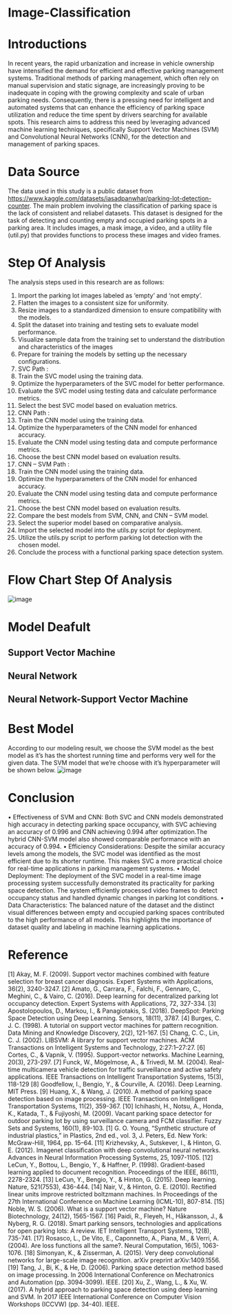 # Image-Classification
# Introductions
In recent years, the rapid urbanization and increase in vehicle ownership have intensified the demand for efficient and effective parking management systems. 
Traditional methods of parking management, which often rely on manual supervision and static signage, are increasingly proving to be inadequate in coping with the growing complexity and scale of urban parking needs.
Consequently, there is a pressing need for intelligent and automated systems that can enhance the efficiency of parking space utilization and reduce the time spent by drivers searching for available spots.
This research aims to address this need by leveraging advanced machine learning techniques, specifically Support Vector Machines (SVM) and Convolutional Neural Networks (CNN), for the detection and management of parking spaces.

# Data Source
The data used in this study  is a public dataset from https://www.kaggle.com/datasets/iasadpanwhar/parking-lot-detection-counter. 
The main problem involving the classification of parking space is the lack of consistent and reliabel datasets.
This dataset is designed for the task of detecting and counting empty and occupied parking spots in a parking area.
It includes images, a mask image, a video, and a utility file (util.py) that provides functions to process these images and video frames.

# Step Of Analysis
The analysis steps used in this research are as follows:
1.	Import the parking lot images labeled as ‘empty’ and ‘not empty’.
2.	Flatten the images to a consistent size for uniformity.
3.	Resize images to a standardized dimension to ensure compatibility with the models.
4.	Split the dataset into training and testing sets to evaluate model performance.
5.	Visualize sample data from the training set to understand the distribution and characteristics of the images
6.	Prepare for training the models by setting up the necessary configurations.
7.	SVC Path :
1.	Train the SVC model using the training data.
2.	Optimize the hyperparameters of the SVC model for better performance.
3.	Evaluate the SVC model using testing data and calculate performance metrics.
4.	Select the best SVC model based on evaluation metrics.
8.	CNN Path :
1.	Train the CNN model using the training data.
2.	Optimize the hyperparameters of the CNN model for enhanced accuracy.
3.	Evaluate the CNN model using testing data and compute performance metrics.
4.	Choose the best CNN model based on evaluation results.
9.	CNN – SVM Path :
1.	Train the CNN model using the training data.
2.	Optimize the hyperparameters of the CNN model for enhanced accuracy.
3.	Evaluate the CNN model using testing data and compute performance metrics.
4.	Choose the best CNN model based on evaluation results.
10.	Compare the best models from SVM, CNN, and CNN – SVM model.
11.	Select the superior model based on comparative analysis.
12.	Import the selected model into the utils.py script for deployment.
13.	Utilize the utils.py script to perform parking lot detection with the chosen model.
14.	Conclude the process with a functional parking space detection system.

# Flow Chart Step Of Analysis
![image](https://github.com/Nexus-Consultant/Image-Classification/assets/172244503/2992b524-2efa-443c-bdcd-9060b64871f3)

# Model Deafult
## Support Vector Machine
## Neural Network
## Neural Network-Support Vector Machine
# Best Model
According to our modeling result, we choose the SVM model as the best model as it’s has the shortest running time and performs very well for the given data.
The SVM model that we’re choose with it’s hyperparameter will be shown below.
![image](https://github.com/Nexus-Consultant/Image-Classification/assets/172244503/afa5177f-60aa-4679-85d3-09766695c1a5)

# Conclusion
•	Effectiveness of SVM and CNN: Both SVC and CNN models demonstrated high accuracy in detecting parking space occupancy, with SVC achieving an accuracy of 0.996 and CNN achieving 0.994 after optimization.The hybrid CNN-SVM model also showed comparable performance with an accuracy of 0.994.
•	Efficiency Considerations: Despite the similar accuracy levels among the models, the SVC model was identified as the most efficient due to its shorter runtime. This makes SVC a more practical choice for real-time applications in parking management systems.
•	Model Deployment: The deployment of the SVC model in a real-time image processing system successfully demonstrated its practicality for parking space detection. The system efficiently processed video frames to detect occupancy status and handled dynamic changes in parking lot conditions.
•	Data Characteristics: The balanced nature of the dataset and the distinct visual differences between empty and occupied parking spaces contributed to the high performance of all models. This highlights the importance of dataset quality and labeling in machine learning applications.

# Reference
[1]  Akay, M. F. (2009). Support vector machines combined with feature selection for breast cancer diagnosis. Expert Systems with Applications, 36(2), 3240-3247.
[2]	Amato, G., Carrara, F., Falchi, F., Gennaro, C., Meghini, C., & Vairo, C. (2016). Deep learning for decentralized parking lot occupancy detection. Expert Systems with Applications, 72, 327-334.
[3]  Apostolopoulos, D., Markou, I., & Panagiotakis, S. (2018). DeepSpot: Parking Space Detection using Deep Learning. Sensors, 18(11), 3787.
[4]   Burges, C. J. C. (1998). A tutorial on support vector machines for pattern recognition. Data Mining and Knowledge Discovery, 2(2), 121-167.
[5]   Chang, C. C., Lin, C. J. (2002). LIBSVM: A library for support vector machines. ACM Transactions on Intelligent Systems and Technology, 2:27:1–27:27.
[6]	Cortes, C., & Vapnik, V. (1995). Support-vector networks. Machine Learning, 20(3), 273-297.
[7]	Funck, W., Mögelmose, A., & Trivedi, M. M. (2004). Real-time multicamera vehicle detection for traffic surveillance and active safety applications. IEEE Transactions on Intelligent Transportation Systems, 15(3), 118-129
[8]   Goodfellow, I., Bengio, Y., & Courville, A. (2016). Deep Learning. MIT Press.
[9]	Huang, X., & Wang, J. (2010). A method of parking space detection based on image processing. IEEE Transactions on Intelligent Transportation Systems, 11(2), 359-367.
[10]	Ichihashi, H., Notsu, A., Honda, K., Katada, T., & Fujiyoshi, M. (2009). Vacant parking space detector for outdoor parking lot by using surveillance camera and FCM classifier. Fuzzy Sets and Systems, 160(1), 89-103. [1]	G. O. Young, “Synthetic structure of industrial plastics,” in Plastics, 2nd ed., vol. 3, J. Peters, Ed. New York: McGraw-Hill, 1964, pp. 15–64.
[11]  Krizhevsky, A., Sutskever, I., & Hinton, G. E. (2012). Imagenet classification with deep convolutional neural networks. Advances in Neural Information Processing Systems, 25, 1097-1105.
[12]  LeCun, Y., Bottou, L., Bengio, Y., & Haffner, P. (1998). Gradient-based learning applied to document recognition. Proceedings of the IEEE, 86(11), 2278-2324.
[13]	LeCun, Y., Bengio, Y., & Hinton, G. (2015). Deep learning. Nature, 521(7553), 436-444.
[14]  Nair, V., & Hinton, G. E. (2010). Rectified linear units improve restricted boltzmann machines. In Proceedings of the 27th International Conference on Machine Learning (ICML-10), 807-814.
[15]  Noble, W. S. (2006). What is a support vector machine? Nature Biotechnology, 24(12), 1565-1567.
[16]	Paidi, R., Fleyeh, H., Håkansson, J., & Nyberg, R. G. (2018). Smart parking sensors, technologies and applications for open parking lots: A review. IET Intelligent Transport Systems, 12(8), 735-741.
[17]  Rosasco, L., De Vito, E., Caponnetto, A., Piana, M., & Verri, A. (2004). Are loss functions all the same?. Neural Computation, 16(5), 1063-1076.
[18] Simonyan, K., & Zisserman, A. (2015). Very deep convolutional networks for large-scale image recognition. arXiv preprint arXiv:1409.1556.
[19]	Tang, J., Bi, K., & He, D. (2006). Parking space detection method based on image processing. In 2006 International Conference on Mechatronics and Automation (pp. 3094-3099). IEEE. 
[20]	Xu, Z., Wang, L., & Xu, W. (2017). A hybrid approach to parking space detection using deep learning and SVM. In 2017 IEEE International Conference on Computer Vision Workshops (ICCVW) (pp. 34-40). IEEE. 
